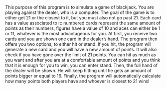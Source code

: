 This purpose of this program is to simulate a game of blackjack. You are playing against the dealer, who is a computer. The goal of the game is to either get 21 or the closest to it, but you must also not go past 21. Each card has a value associated to it: numbered cards represent the same amount of points as their numbers, figures have a value of 10 and aces can either be 1 or 11, whatever is the most advantageous for you. At first, you receive two cards and you are shown one card in the dealer’s hand. The program then offers you two options, to either hit or stand. If you hit, the program will generate a new card and you will have a new amount of points. It will also check if you have gone over the limit of 21 points. You can hit as much as you want and after you are at a comfortable amount of points and you think that it is enough for you to win, you can enter stand. Then, the full hand of the dealer will be shown. He will keep hitting until he gets an amount of points bigger or equal to 16. Finally, the program will automatically calculate how many points both players have and whoever is closest to 21 wins! 
